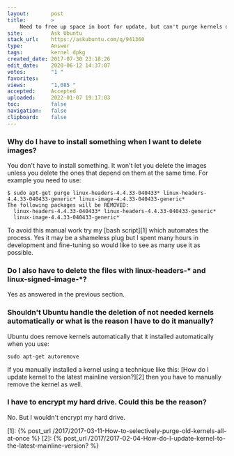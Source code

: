 ```yaml
---
layout:       post
title:        >
    Need to free up space in boot for update, but can't purge kernels due to unmet dependencies
site:         Ask Ubuntu
stack_url:    https://askubuntu.com/q/941360
type:         Answer
tags:         kernel dpkg
created_date: 2017-07-30 23:18:26
edit_date:    2020-06-12 14:37:07
votes:        "1 "
favorites:    
views:        "1,085 "
accepted:     Accepted
uploaded:     2022-01-07 19:17:03
toc:          false
navigation:   false
clipboard:    false
---
```


### Why do I have to install something when I want to delete images?

You don't have to install something. It won't let you delete the images unless you delete the ones that depend on them at the same time. For example you need to use:

``` 
$ sudo apt-get purge linux-headers-4.4.33-040433* linux-headers-4.4.33-040433-generic* linux-image-4.4.33-040433-generic*
The following packages will be REMOVED:
  linux-headers-4.4.33-040433* linux-headers-4.4.33-040433-generic*
  linux-image-4.4.33-040433-generic*

```

To avoid this manual work try my [bash script][1] which automates the process. Yes it may be a shameless plug but I spent many hours in development and fine-tuning so would like to see as many use it as possible.

### Do I also have to delete the files with linux-headers-* and linux-signed-image-*?

Yes as answered in the previous section.

### Shouldn't Ubuntu handle the deletion of not needed kernels automatically or what is the reason I have to do it manually?

Ubuntu does remove kernels automatically that it installed automatically when you use:

``` 
sudo apt-get autoremove

```

If you manually installed a kernel using a technique like this: [How do I update kernel to the latest mainline version?][2] then you have to manually remove the kernel as well.

### I have to encrypt my hard drive. Could this be the reason?

No. But I wouldn't encrypt my hard drive.

  [1]: {% post_url /2017/2017-03-11-How-to-selectively-purge-old-kernels-all-at-once %}
  [2]: {% post_url /2017/2017-02-04-How-do-I-update-kernel-to-the-latest-mainline-version? %}
